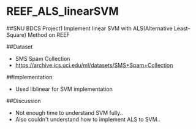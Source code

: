 REEF_ALS_linearSVM
==================

##SNU BDCS Project1
Implement linear SVM with ALS(Alternative Least-Square) Method on REEF

##Dataset
- SMS Spam Collection
- https://archive.ics.uci.edu/ml/datasets/SMS+Spam+Collection
 
##Implementation
- Used liblinear for SVM implementation

##Discussion
- Not enough time to understand SVM fully..
- Also couldn't understand how to implement ALS to SVM..
